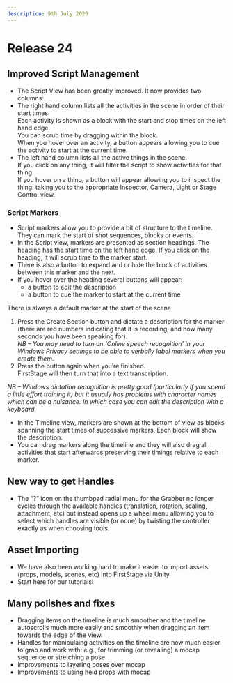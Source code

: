 ```yaml
---
description: 9th July 2020
---
```


# Release 24

## Improved Script Management

* The Script View has been greatly improved. It now provides two columns:
* The right hand column lists all the activities in the scene in order of their start times.\
  Each activity is shown as a block with the start and stop times on the left hand edge.\
  You can scrub time by dragging within the block.\
  When you hover over an activity, a button appears allowing you to cue the activity to start at the current time.
* The left hand column lists all the active things in the scene.\
  If you click on any thing, it will filter the script to show activities for that thing.\
  If you hover on a thing, a button will appear allowing you to inspect the thing: taking you to the appropriate Inspector, Camera, Light or Stage Control view.

### **Script Markers**

* Script markers allow you to provide a bit of structure to the timeline. They can mark the start of shot sequences, blocks or events.
* In the Script view, markers are presented as section headings. The heading has the start time on the left hand edge. If you click on the heading, it will scrub time to the marker start.
* There is also a button to expand and or hide the block of activities between this marker and the next.
* If you hover over the heading several buttons will appear:
  * a button to edit the description
  * a button to cue the marker to start at the current time

There is always a default marker at the start of the scene.

1. Press the Create Section button and dictate a description for the marker (there are red numbers indicating that it is recording, and how many seconds you have been speaking for).\
   _NB – You may need to turn on ‘Online speech recognition’ in your Windows Privacy settings to be able to verbally label markers when you create them._
2. Press the button again when you’re finished.\
   FirstStage will then turn that into a text transcription.

_NB – Windows dictation recognition is pretty good (particularly if you spend a little effort training it) but it usually has problems with character names which can be a nuisance. In which case you can edit the description with a keyboard._

* In the Timeline view, markers are shown at the bottom of view as blocks spanning the start times of successive markers. Each block will show the description.
* You can drag markers along the timeline and they will also drag all activities that start afterwards preserving their timings relative to each marker.

## New way to get Handles

* The “?” icon on the thumbpad radial menu for the Grabber no longer cycles through the available handles (translation, rotation, scaling, attachment, etc) but instead opens up a wheel menu allowing you to select which handles are visible (or none) by twisting the controller exactly as when choosing tools.

## Asset Importing

* We have also been working hard to make it easier to import assets (props, models, scenes, etc) into FirstStage via Unity.
* Start here for our tutorials!

## Many polishes and fixes

* Dragging items on the timeline is much smoother and the timeline autoscrolls much more easily and smoothly when dragging an item towards the edge of the view.
* Handles for manipulaing activities on the timeline are now much easier to grab and work with: e.g., for trimming (or revealing) a mocap sequence or stretching a pose.
* Improvements to layering poses over mocap
* Improvements to using held props with mocap
